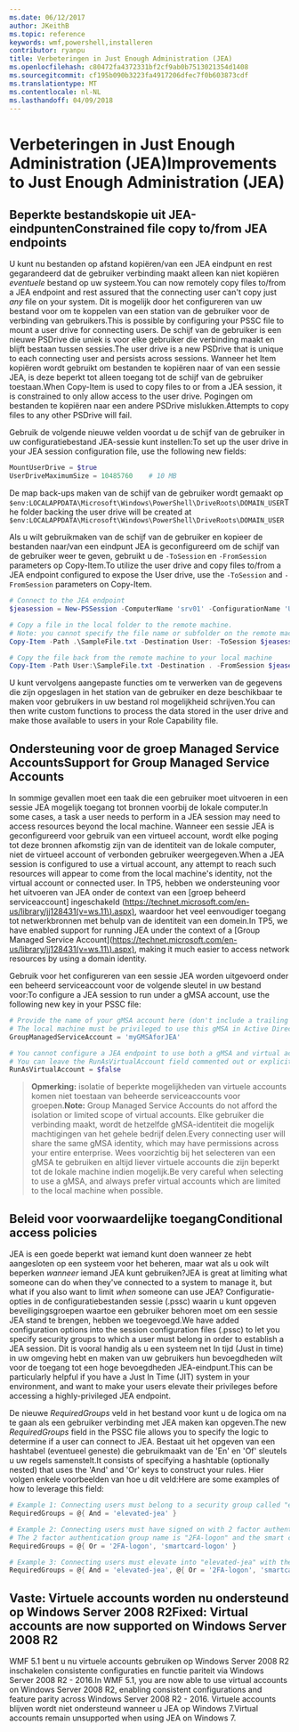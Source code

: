 ```yaml
---
ms.date: 06/12/2017
author: JKeithB
ms.topic: reference
keywords: wmf,powershell,installeren
contributor: ryanpu
title: Verbeteringen in Just Enough Administration (JEA)
ms.openlocfilehash: c80472fa4372331bf2cf9ab0b7513021354d1408
ms.sourcegitcommit: cf195b090b3223fa4917206dfec7f0b603873cdf
ms.translationtype: MT
ms.contentlocale: nl-NL
ms.lasthandoff: 04/09/2018
---
```

# <a name="improvements-to-just-enough-administration-jea"></a><span data-ttu-id="d6664-103">Verbeteringen in Just Enough Administration (JEA)</span><span class="sxs-lookup"><span data-stu-id="d6664-103">Improvements to Just Enough Administration (JEA)</span></span>

## <a name="constrained-file-copy-tofrom-jea-endpoints"></a><span data-ttu-id="d6664-104">Beperkte bestandskopie uit JEA-eindpunten</span><span class="sxs-lookup"><span data-stu-id="d6664-104">Constrained file copy to/from JEA endpoints</span></span>

<span data-ttu-id="d6664-105">U kunt nu bestanden op afstand kopiëren/van een JEA eindpunt en rest gegarandeerd dat de gebruiker verbinding maakt alleen kan niet kopiëren *eventuele* bestand op uw systeem.</span><span class="sxs-lookup"><span data-stu-id="d6664-105">You can now remotely copy files to/from a JEA endpoint and rest assured that the connecting user can't copy just *any* file on your system.</span></span>
<span data-ttu-id="d6664-106">Dit is mogelijk door het configureren van uw bestand voor om te koppelen van een station van de gebruiker voor de verbinding van gebruikers.</span><span class="sxs-lookup"><span data-stu-id="d6664-106">This is possible by configuring your PSSC file to mount a user drive for connecting users.</span></span>
<span data-ttu-id="d6664-107">De schijf van de gebruiker is een nieuwe PSDrive die uniek is voor elke gebruiker die verbinding maakt en blijft bestaan tussen sessies.</span><span class="sxs-lookup"><span data-stu-id="d6664-107">The user drive is a new PSDrive that is unique to each connecting user and persists across sessions.</span></span>
<span data-ttu-id="d6664-108">Wanneer het Item kopiëren wordt gebruikt om bestanden te kopiëren naar of van een sessie JEA, is deze beperkt tot alleen toegang tot de schijf van de gebruiker toestaan.</span><span class="sxs-lookup"><span data-stu-id="d6664-108">When Copy-Item is used to copy files to or from a JEA session, it is constrained to only allow access to the user drive.</span></span>
<span data-ttu-id="d6664-109">Pogingen om bestanden te kopiëren naar een andere PSDrive mislukken.</span><span class="sxs-lookup"><span data-stu-id="d6664-109">Attempts to copy files to any other PSDrive will fail.</span></span>

<span data-ttu-id="d6664-110">Gebruik de volgende nieuwe velden voordat u de schijf van de gebruiker in uw configuratiebestand JEA-sessie kunt instellen:</span><span class="sxs-lookup"><span data-stu-id="d6664-110">To set up the user drive in your JEA session configuration file, use the following new fields:</span></span>

```powershell
MountUserDrive = $true
UserDriveMaximumSize = 10485760    # 10 MB
```

<span data-ttu-id="d6664-111">De map back-ups maken van de schijf van de gebruiker wordt gemaakt op `$env:LOCALAPPDATA\Microsoft\Windows\PowerShell\DriveRoots\DOMAIN_USER`</span><span class="sxs-lookup"><span data-stu-id="d6664-111">The folder backing the user drive will be created at `$env:LOCALAPPDATA\Microsoft\Windows\PowerShell\DriveRoots\DOMAIN_USER`</span></span>

<span data-ttu-id="d6664-112">Als u wilt gebruikmaken van de schijf van de gebruiker en kopieer de bestanden naar/van een eindpunt JEA is geconfigureerd om de schijf van de gebruiker weer te geven, gebruikt u de `-ToSession` en `-FromSession` parameters op Copy-Item.</span><span class="sxs-lookup"><span data-stu-id="d6664-112">To utilize the user drive and copy files to/from a JEA endpoint configured to expose the User drive, use the `-ToSession` and `-FromSession` parameters on Copy-Item.</span></span>

```powershell
# Connect to the JEA endpoint
$jeasession = New-PSSession -ComputerName 'srv01' -ConfigurationName 'UserDemo'

# Copy a file in the local folder to the remote machine.
# Note: you cannot specify the file name or subfolder on the remote machine. You must exactly type "User:"
Copy-Item -Path .\SampleFile.txt -Destination User: -ToSession $jeasession

# Copy the file back from the remote machine to your local machine
Copy-Item -Path User:\SampleFile.txt -Destination . -FromSession $jeasession
```

<span data-ttu-id="d6664-113">U kunt vervolgens aangepaste functies om te verwerken van de gegevens die zijn opgeslagen in het station van de gebruiker en deze beschikbaar te maken voor gebruikers in uw bestand rol mogelijkheid schrijven.</span><span class="sxs-lookup"><span data-stu-id="d6664-113">You can then write custom functions to process the data stored in the user drive and make those available to users in your Role Capability file.</span></span>

## <a name="support-for-group-managed-service-accounts"></a><span data-ttu-id="d6664-114">Ondersteuning voor de groep Managed Service Accounts</span><span class="sxs-lookup"><span data-stu-id="d6664-114">Support for Group Managed Service Accounts</span></span>

<span data-ttu-id="d6664-115">In sommige gevallen moet een taak die een gebruiker moet uitvoeren in een sessie JEA mogelijk toegang tot bronnen voorbij de lokale computer.</span><span class="sxs-lookup"><span data-stu-id="d6664-115">In some cases, a task a user needs to perform in a JEA session may need to access resources beyond the local machine.</span></span>
<span data-ttu-id="d6664-116">Wanneer een sessie JEA is geconfigureerd voor gebruik van een virtueel account, wordt elke poging tot deze bronnen afkomstig zijn van de identiteit van de lokale computer, niet de virtueel account of verbonden gebruiker weergegeven.</span><span class="sxs-lookup"><span data-stu-id="d6664-116">When a JEA session is configured to use a virtual account, any attempt to reach such resources will appear to come from the local machine's identity, not the virtual account or connected user.</span></span>
<span data-ttu-id="d6664-117">In TP5, hebben we ondersteuning voor het uitvoeren van JEA onder de context van een [groep beheerd serviceaccount] ingeschakeld (https://technet.microsoft.com/en-us/library/jj128431(v=ws.11\).aspx), waardoor het veel eenvoudiger toegang tot netwerkbronnen met behulp van de identiteit van een domein.</span><span class="sxs-lookup"><span data-stu-id="d6664-117">In TP5, we have enabled support for running JEA under the context of a [Group Managed Service Account](https://technet.microsoft.com/en-us/library/jj128431(v=ws.11\).aspx), making it much easier to access network resources by using a domain identity.</span></span>

<span data-ttu-id="d6664-118">Gebruik voor het configureren van een sessie JEA worden uitgevoerd onder een beheerd serviceaccount voor de volgende sleutel in uw bestand voor:</span><span class="sxs-lookup"><span data-stu-id="d6664-118">To configure a JEA session to run under a gMSA account, use the following new key in your PSSC file:</span></span>

```powershell
# Provide the name of your gMSA account here (don't include a trailing $)
# The local machine must be privileged to use this gMSA in Active Directory
GroupManagedServiceAccount = 'myGMSAforJEA'

# You cannot configure a JEA endpoint to use both a gMSA and virtual account
# You can leave the RunAsVirtualAccount field commented out or explicitly set it to false
RunAsVirtualAccount = $false
```

> <span data-ttu-id="d6664-119">**Opmerking:** isolatie of beperkte mogelijkheden van virtuele accounts komen niet toestaan van beheerde serviceaccounts voor groepen.</span><span class="sxs-lookup"><span data-stu-id="d6664-119">**Note:** Group Managed Service Accounts do not afford the isolation or limited scope of virtual accounts.</span></span>
> <span data-ttu-id="d6664-120">Elke gebruiker die verbinding maakt, wordt de hetzelfde gMSA-identiteit die mogelijk machtigingen van het gehele bedrijf delen.</span><span class="sxs-lookup"><span data-stu-id="d6664-120">Every connecting user will share the same gMSA identity, which may have permissions across your entire enterprise.</span></span>
> <span data-ttu-id="d6664-121">Wees voorzichtig bij het selecteren van een gMSA te gebruiken en altijd liever virtuele accounts die zijn beperkt tot de lokale machine indien mogelijk.</span><span class="sxs-lookup"><span data-stu-id="d6664-121">Be very careful when selecting to use a gMSA, and always prefer virtual accounts which are limited to the local machine when possible.</span></span>

## <a name="conditional-access-policies"></a><span data-ttu-id="d6664-122">Beleid voor voorwaardelijke toegang</span><span class="sxs-lookup"><span data-stu-id="d6664-122">Conditional access policies</span></span>

<span data-ttu-id="d6664-123">JEA is een goede beperkt wat iemand kunt doen wanneer ze hebt aangesloten op een systeem voor het beheren, maar wat als u ook wilt beperken *wanneer* iemand JEA kunt gebruiken?</span><span class="sxs-lookup"><span data-stu-id="d6664-123">JEA is great at limiting what someone can do when they've connected to a system to manage it, but what if you also want to limit *when* someone can use JEA?</span></span>
<span data-ttu-id="d6664-124">Configuratie-opties in de configuratiebestanden sessie (.pssc) waarin u kunt opgeven beveiligingsgroepen waartoe een gebruiker behoren moet om een sessie JEA stand te brengen, hebben we toegevoegd.</span><span class="sxs-lookup"><span data-stu-id="d6664-124">We have added configuration options into the session configuration files (.pssc) to let you specify security groups to which a user must belong in order to establish a JEA session.</span></span>
<span data-ttu-id="d6664-125">Dit is vooral handig als u een systeem net In tijd (Just in time) in uw omgeving hebt en maken van uw gebruikers hun bevoegdheden wilt voor de toegang tot een hoge bevoegdheden JEA-eindpunt.</span><span class="sxs-lookup"><span data-stu-id="d6664-125">This can be particularly helpful if you have a Just In Time (JIT) system in your environment, and want to make your users elevate their privileges before accessing a highly-privileged JEA endpoint.</span></span>

<span data-ttu-id="d6664-126">De nieuwe *RequiredGroups* veld in het bestand voor kunt u de logica om na te gaan als een gebruiker verbinding met JEA maken kan opgeven.</span><span class="sxs-lookup"><span data-stu-id="d6664-126">The new *RequiredGroups* field in the PSSC file allows you to specify the logic to determine if a user can connect to JEA.</span></span>
<span data-ttu-id="d6664-127">Bestaat uit het opgeven van een hashtabel (eventueel geneste) die gebruikmaakt van de 'En' en 'Of' sleutels u uw regels samenstelt.</span><span class="sxs-lookup"><span data-stu-id="d6664-127">It consists of specifying a hashtable (optionally nested) that uses the 'And' and 'Or' keys to construct your rules.</span></span>
<span data-ttu-id="d6664-128">Hier volgen enkele voorbeelden van hoe u dit veld:</span><span class="sxs-lookup"><span data-stu-id="d6664-128">Here are some examples of how to leverage this field:</span></span>

```powershell
# Example 1: Connecting users must belong to a security group called "elevated-jea"
RequiredGroups = @{ And = 'elevated-jea' }

# Example 2: Connecting users must have signed on with 2 factor authentication or a smart card
# The 2 factor authentication group name is "2FA-logon" and the smart card group name is "smartcard-logon"
RequiredGroups = @{ Or = '2FA-logon', 'smartcard-logon' }

# Example 3: Connecting users must elevate into "elevated-jea" with their JIT system and have logged on with 2FA or a smart card
RequiredGroups = @{ And = 'elevated-jea', @{ Or = '2FA-logon', 'smartcard-logon' }}
```

## <a name="fixed-virtual-accounts-are-now-supported-on-windows-server-2008-r2"></a><span data-ttu-id="d6664-129">Vaste: Virtuele accounts worden nu ondersteund op Windows Server 2008 R2</span><span class="sxs-lookup"><span data-stu-id="d6664-129">Fixed: Virtual accounts are now supported on Windows Server 2008 R2</span></span>
<span data-ttu-id="d6664-130">WMF 5.1 bent u nu virtuele accounts gebruiken op Windows Server 2008 R2 inschakelen consistente configuraties en functie pariteit via Windows Server 2008 R2 - 2016.</span><span class="sxs-lookup"><span data-stu-id="d6664-130">In WMF 5.1, you are now able to use virtual accounts on Windows Server 2008 R2, enabling consistent configurations and feature parity across Windows Server 2008 R2 - 2016.</span></span>
<span data-ttu-id="d6664-131">Virtuele accounts blijven wordt niet ondersteund wanneer u JEA op Windows 7.</span><span class="sxs-lookup"><span data-stu-id="d6664-131">Virtual accounts remain unsupported when using JEA on Windows 7.</span></span>